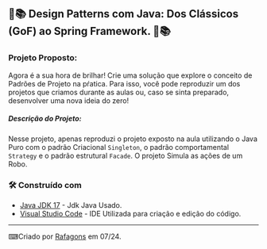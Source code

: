## 📖📚   Design Patterns com Java: Dos Clássicos (GoF) ao Spring Framework.  📖📚


### Projeto Proposto:

Agora é a sua hora de brilhar! Crie uma solução que explore o conceito de Padrões de Projeto na pŕatica. Para isso, você pode reproduzir um dos projetos que criamos durante as aulas ou, caso se sinta preparado, desenvolver uma nova ideia do zero!

##### Descrição do Projeto:

Nesse projeto, apenas reproduzi o projeto exposto na aula utilizando o Java Puro com o padrão Criacional `Singleton`, o padrão comportamental `Strategy` e o padrão estrutural `Facade`. O projeto Simula as ações de um Robo.

### 🛠️ Construído com


* [Java JDK 17](https://www.oracle.com/middleeast/java/technologies/downloads/) - Jdk Java Usado.
* [Visual Studio Code](https://code.visualstudio.com/) - IDE Utilizada para criação e edição do código.

---


⌨Criado por [Rafagons](https://github.com/Rafagons) em 07/24.
